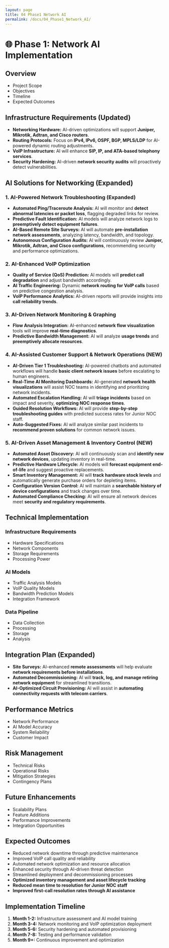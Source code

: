```yaml
---
layout: page
title: 04 Phase1 Network AI
permalink: /docs/04_Phase1_Network_AI/
---
```

# 🌐 Phase 1: Network AI Implementation

## Overview
- Project Scope
- Objectives
- Timeline
- Expected Outcomes

## Infrastructure Requirements (Updated)
- **Networking Hardware:** AI-driven optimizations will support **Juniper, Mikrotik, Adtran, and Cisco routers**.
- **Routing Protocols:** Focus on **IPv4, IPv6, OSPF, BGP, MPLS/LDP** for AI-powered dynamic routing adjustments.
- **VoIP Infrastructure:** AI will enhance **SIP, IP, and ATA-based telephony services**.
- **Security Hardening:** AI-driven **network security audits** will proactively detect vulnerabilities.

## AI Solutions for Networking (Expanded)
### 1. AI-Powered Network Troubleshooting (Expanded)
- **Automated Ping/Traceroute Analysis:** AI will monitor and **detect abnormal latencies or packet loss**, flagging degraded links for review.
- **Predictive Fault Identification:** AI models will analyze network logs to **preemptively detect equipment failures**.
- **AI-Based Remote Site Surveys:** AI will automate **pre-installation network assessments**, analyzing latency, bandwidth, and topology.
- **Autonomous Configuration Audits:** AI will continuously review **Juniper, Mikrotik, Adtran, and Cisco configurations**, recommending security and performance optimizations.

### 2. AI-Enhanced VoIP Optimization
- **Quality of Service (QoS) Prediction:** AI models will **predict call degradation** and adjust bandwidth accordingly.
- **AI Traffic Engineering:** Dynamic **network routing for VoIP calls** based on predictive congestion analysis.
- **VoIP Performance Analytics:** AI-driven reports will provide insights into **call reliability trends**.

### 3. AI-Driven Network Monitoring & Graphing
- **Flow Analysis Integration:** AI-enhanced **network flow visualization** tools will improve **real-time diagnostics**.
- **Predictive Bandwidth Management:** AI will analyze **usage trends** and **preemptively allocate resources**.

### 4. AI-Assisted Customer Support & Network Operations (NEW)
- **AI-Driven Tier 1 Troubleshooting:** AI-powered chatbots and automated workflows will handle **basic client network issues** before escalating to human engineers.
- **Real-Time AI Monitoring Dashboards:** AI-generated **network health visualizations** will assist NOC teams in identifying and prioritizing network incidents.
- **Automated Escalation Handling:** AI will **triage incidents** based on impact and severity, **optimizing NOC response times**.
- **Guided Resolution Workflows:** AI will provide **step-by-step troubleshooting guides** with predicted success rates for Junior NOC staff.
- **Auto-Suggested Fixes:** AI will analyze similar past incidents to **recommend proven solutions** for common network issues.

### 5. AI-Driven Asset Management & Inventory Control (NEW)
- **Automated Asset Discovery:** AI will continuously scan and **identify new network devices**, updating inventory in real-time.
- **Predictive Hardware Lifecycle:** AI models will **forecast equipment end-of-life** and suggest proactive replacements.
- **Smart Inventory Management:** AI will **track hardware stock levels** and automatically generate purchase orders for depleting items.
- **Configuration Version Control:** AI will maintain a **searchable history of device configurations** and track changes over time.
- **Automated Compliance Checking:** AI will ensure all network devices meet **security and regulatory requirements**.

## Technical Implementation

### Infrastructure Requirements
- Hardware Specifications
- Network Components
- Storage Requirements
- Processing Power

### AI Models
- Traffic Analysis Models
- VoIP Quality Models
- Bandwidth Prediction Models
- Integration Framework

### Data Pipeline
- Data Collection
- Processing
- Storage
- Analysis

## Integration Plan (Expanded)
- **Site Surveys:** AI-enhanced **remote assessments** will help evaluate **network requirements before installations**.
- **Automated Decommissioning:** AI will **track, log, and manage retiring network equipment** for streamlined transitions.
- **AI-Optimized Circuit Provisioning:** AI will assist in **automating connectivity requests with telecom carriers**.

## Performance Metrics
- Network Performance
- AI Model Accuracy
- System Reliability
- Customer Impact

## Risk Management
- Technical Risks
- Operational Risks
- Mitigation Strategies
- Contingency Plans

## Future Enhancements
- Scalability Plans
- Feature Additions
- Performance Improvements
- Integration Opportunities

## Expected Outcomes
- Reduced network downtime through predictive maintenance
- Improved VoIP call quality and reliability
- Automated network optimization and resource allocation
- Enhanced security through AI-driven threat detection
- Streamlined deployment and decommissioning processes
- **Optimized inventory management and asset lifecycle tracking**
- **Reduced mean time to resolution for Junior NOC staff**
- **Improved first-call resolution rates through AI assistance**

## Implementation Timeline
1. **Month 1-2:** Infrastructure assessment and AI model training
2. **Month 3-4:** Network monitoring and VoIP optimization deployment
3. **Month 5-6:** Security hardening and automated provisioning
4. **Month 7-8:** Testing and performance validation
5. **Month 9+:** Continuous improvement and optimization 
